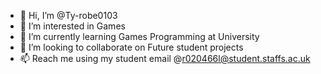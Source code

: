 - 👋 Hi, I’m @Ty-robe0103
- 👀 I’m interested in Games
- 🌱 I’m currently learning Games Programming at University
- 💞️ I’m looking to collaborate on Future student projects
- 📫 Reach me using my student email @r020466l@student.staffs.ac.uk 

<!---
Ty-robe0103/Ty-robe0103 is a ✨ special ✨ repository because its `README.md` (this file) appears on your GitHub profile.
You can click the Preview link to take a look at your changes.
--->

